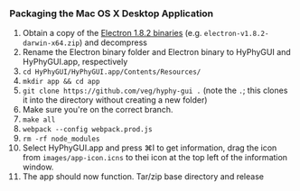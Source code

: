 ### Packaging the Mac OS X Desktop Application

1.  Obtain a copy of the [Electron 1.8.2 binaries](https://github.com/electron/electron/releases/tag/v1.8.2) (e.g. `electron-v1.8.2-darwin-x64.zip`) and decompress
2.  Rename the Electron binary folder and Electron binary to HyPhyGUI and HyPhyGUI.app, respectively
3.  `cd HyPhyGUI/HyPhyGUI.app/Contents/Resources/`
4.  `mkdir app && cd app`
5.  `git clone https://github.com/veg/hyphy-gui .` (note the `.`; this clones it into the directory without creating a new folder)
6.  Make sure you're on the correct branch.
7.  `make all`
8.  `webpack --config webpack.prod.js`
9.  `rm -rf node_modules`
10. Select HyPhyGUI.app and press &#8984;I to get information, drag the icon from `images/app-icon.icns` to thei icon at the top left of the information window.
11. The app should now function. Tar/zip base directory and release
